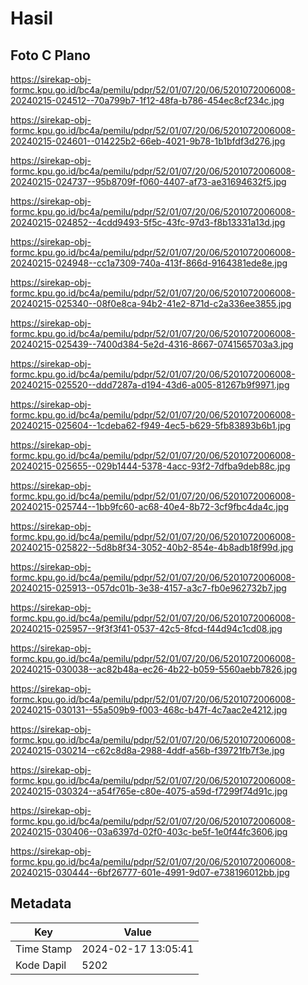 # Hasil

## Foto C Plano

https://sirekap-obj-formc.kpu.go.id/bc4a/pemilu/pdpr/52/01/07/20/06/5201072006008-20240215-024512--70a799b7-1f12-48fa-b786-454ec8cf234c.jpg

https://sirekap-obj-formc.kpu.go.id/bc4a/pemilu/pdpr/52/01/07/20/06/5201072006008-20240215-024601--014225b2-66eb-4021-9b78-1b1bfdf3d276.jpg

https://sirekap-obj-formc.kpu.go.id/bc4a/pemilu/pdpr/52/01/07/20/06/5201072006008-20240215-024737--95b8709f-f060-4407-af73-ae31694632f5.jpg

https://sirekap-obj-formc.kpu.go.id/bc4a/pemilu/pdpr/52/01/07/20/06/5201072006008-20240215-024852--4cdd9493-5f5c-43fc-97d3-f8b13331a13d.jpg

https://sirekap-obj-formc.kpu.go.id/bc4a/pemilu/pdpr/52/01/07/20/06/5201072006008-20240215-024948--cc1a7309-740a-413f-866d-9164381ede8e.jpg

https://sirekap-obj-formc.kpu.go.id/bc4a/pemilu/pdpr/52/01/07/20/06/5201072006008-20240215-025340--08f0e8ca-94b2-41e2-871d-c2a336ee3855.jpg

https://sirekap-obj-formc.kpu.go.id/bc4a/pemilu/pdpr/52/01/07/20/06/5201072006008-20240215-025439--7400d384-5e2d-4316-8667-0741565703a3.jpg

https://sirekap-obj-formc.kpu.go.id/bc4a/pemilu/pdpr/52/01/07/20/06/5201072006008-20240215-025520--ddd7287a-d194-43d6-a005-81267b9f9971.jpg

https://sirekap-obj-formc.kpu.go.id/bc4a/pemilu/pdpr/52/01/07/20/06/5201072006008-20240215-025604--1cdeba62-f949-4ec5-b629-5fb83893b6b1.jpg

https://sirekap-obj-formc.kpu.go.id/bc4a/pemilu/pdpr/52/01/07/20/06/5201072006008-20240215-025655--029b1444-5378-4acc-93f2-7dfba9deb88c.jpg

https://sirekap-obj-formc.kpu.go.id/bc4a/pemilu/pdpr/52/01/07/20/06/5201072006008-20240215-025744--1bb9fc60-ac68-40e4-8b72-3cf9fbc4da4c.jpg

https://sirekap-obj-formc.kpu.go.id/bc4a/pemilu/pdpr/52/01/07/20/06/5201072006008-20240215-025822--5d8b8f34-3052-40b2-854e-4b8adb18f99d.jpg

https://sirekap-obj-formc.kpu.go.id/bc4a/pemilu/pdpr/52/01/07/20/06/5201072006008-20240215-025913--057dc01b-3e38-4157-a3c7-fb0e962732b7.jpg

https://sirekap-obj-formc.kpu.go.id/bc4a/pemilu/pdpr/52/01/07/20/06/5201072006008-20240215-025957--9f3f3f41-0537-42c5-8fcd-f44d94c1cd08.jpg

https://sirekap-obj-formc.kpu.go.id/bc4a/pemilu/pdpr/52/01/07/20/06/5201072006008-20240215-030038--ac82b48a-ec26-4b22-b059-5560aebb7826.jpg

https://sirekap-obj-formc.kpu.go.id/bc4a/pemilu/pdpr/52/01/07/20/06/5201072006008-20240215-030131--55a509b9-f003-468c-b47f-4c7aac2e4212.jpg

https://sirekap-obj-formc.kpu.go.id/bc4a/pemilu/pdpr/52/01/07/20/06/5201072006008-20240215-030214--c62c8d8a-2988-4ddf-a56b-f39721fb7f3e.jpg

https://sirekap-obj-formc.kpu.go.id/bc4a/pemilu/pdpr/52/01/07/20/06/5201072006008-20240215-030324--a54f765e-c80e-4075-a59d-f7299f74d91c.jpg

https://sirekap-obj-formc.kpu.go.id/bc4a/pemilu/pdpr/52/01/07/20/06/5201072006008-20240215-030406--03a6397d-02f0-403c-be5f-1e0f44fc3606.jpg

https://sirekap-obj-formc.kpu.go.id/bc4a/pemilu/pdpr/52/01/07/20/06/5201072006008-20240215-030444--6bf26777-601e-4991-9d07-e738196012bb.jpg


## Metadata

| Key        | Value               |
| ---------- | ------------------- |
| Time Stamp | 2024-02-17 13:05:41 |
| Kode Dapil | 5202                |



